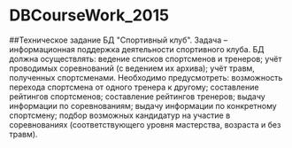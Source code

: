 DBCourseWork_2015
=================

##Техническое задание
БД "Спортивный клуб".
Задача – информационная поддержка деятельности спортивного клуба. БД должна осуществлять:
ведение списков спортсменов и тренеров;
учёт проводимых соревнований (с ведением их архива);
учёт травм, полученных спортсменами.
Необходимо предусмотреть:
возможность перехода спортсмена от одного тренера к другому;
составление рейтингов спортсменов;
составление рейтингов тренеров;
выдачу информации по соревнованиям;
выдачу информации по конкретному спортсмену;
подбор возможных кандидатур на участие в соревнованиях (соответствующего уровня мастерства, возраста и без травм).
